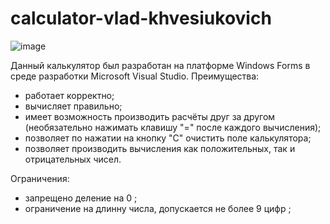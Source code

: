 # calculator-vlad-khvesiukovich
![image](https://user-images.githubusercontent.com/67324769/197273732-5a747ba1-3140-4db7-9290-8c05ee005451.png)

Данный калькулятор был разработан на платформе Windows Forms в среде разработки Microsoft Visual Studio.
Преимущества:
- работает корректно;
- вычисляет правильно;
- имеет возможность производить расчёты друг за другом (необязательно нажимать клавишу "=" после каждого вычисления);
- позволяет по нажатии на кнопку "С" очистить поле калькулятора;
- позволяет производить вычисления как положительных, так и отрицательных чисел.

Ограничения:
- запрещено деление на 0 ;
- ограничение на длинну числа, допускается не более 9 цифр ;

